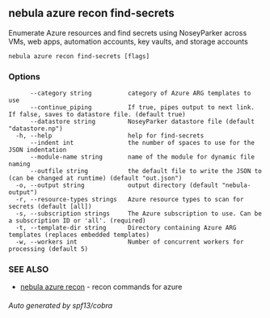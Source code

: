 ## nebula azure recon find-secrets

Enumerate Azure resources and find secrets using NoseyParker across VMs, web apps, automation accounts, key vaults, and storage accounts

```
nebula azure recon find-secrets [flags]
```

### Options

```
      --category string          category of Azure ARG templates to use
      --continue_piping          If true, pipes output to next link. If false, saves to datastore file. (default true)
      --datastore string         NoseyParker datastore file (default "datastore.np")
  -h, --help                     help for find-secrets
      --indent int               the number of spaces to use for the JSON indentation
      --module-name string       name of the module for dynamic file naming
      --outfile string           the default file to write the JSON to (can be changed at runtime) (default "out.json")
  -o, --output string            output directory (default "nebula-output")
  -r, --resource-types strings   Azure resource types to scan for secrets (default [all])
  -s, --subscription strings     The Azure subscription to use. Can be a subscription ID or 'all'. (required)
  -t, --template-dir string      Directory containing Azure ARG templates (replaces embedded templates)
  -w, --workers int              Number of concurrent workers for processing (default 5)
```

### SEE ALSO

* [nebula azure recon](nebula_azure_recon.md)	 - recon commands for azure

###### Auto generated by spf13/cobra
